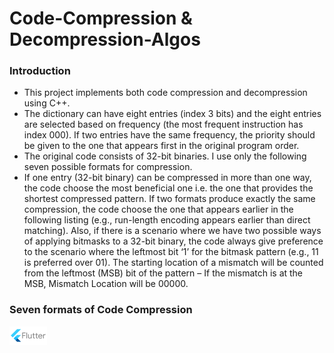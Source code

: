 # Code-Compression & Decompression-Algos
### Introduction
- This project implements both code compression and decompression using C++.
- The dictionary can have eight entries (index 3 bits) and the eight entries are selected based on
frequency (the most frequent instruction has index 000). If two entries have the same frequency,
the priority should be given to the one that appears first in the original program order. 
- The original code consists of 32-bit binaries. I use only the following seven possible formats for
compression. 
- If one entry (32-bit binary) can be compressed in more than one way, the code choose the
most beneficial one i.e. the one that provides the shortest compressed pattern. If two formats produce
exactly the same compression, the code choose the one that appears earlier in the following listing (e.g., run-length
encoding appears earlier than direct matching). Also, if there is a scenario where we have two possible
ways of applying bitmasks to a 32-bit binary, the code always give preference to the scenario where the leftmost bit
‘1’ for the bitmask pattern (e.g., 11 is preferred over 01). The starting location of a mismatch
will be counted from the leftmost (MSB) bit of the pattern – If the mismatch is at the MSB, Mismatch Location will
be 00000.

### Seven formats of Code Compression
<code><img height="30" src="https://github.com/ViduraErandika/ViduraErandika/blob/main/Logos/flutter.svg"></code>
